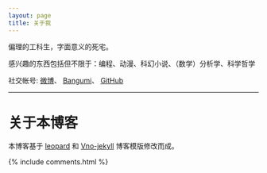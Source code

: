 ```yaml
---
layout: page
title: 关于我 
---
```


<p>
偏理的工科生，字面意义的死宅。
</p><p>
感兴趣的东西包括但不限于：编程、动漫、科幻小说、（数学）分析学、科学哲学
</p><p>
社交帐号:
<a href="https://weibo.com/MiFantasy000">微博</a>、
<a href="http://bangumi.tv/user/miroox">Bangumi</a>、
<a href="https://github.com/miRoox">GitHub</a>
</p>

<hr/>

<h1>关于本博客</h1>
<p>
本博客基于 
<a href="http://baixin.io">leopard</a> 和 
<a href="http://vno.onevcat.com/">Vno-jekyll</a> 博客模版修改而成。
</p>


{% include comments.html %}

